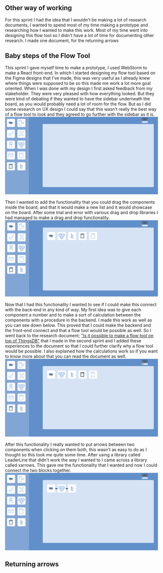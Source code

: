 ## Other way of working
For this sprint I had the idea that I wouldn't be making a lot of research documents, I wanted to spend most of my time making a prototype and researching how I wanted to make this work. Most of my time went into designing this flow tool so I didn't have a lot of time for documenting other research. I made one document, for the returning arrows 

## Baby steps of the Flow Tool
This sprint I gave myself time to make a prototype, I used WebStorm to make a React front-end. In which I started designing my flow tool based on the Figma designs that I've made, this was very useful as I already knew where things were supposed to be so this made me work a lot more goal oriented. When I was done with my design I first asked feedback from my stakeholder. They were very pleased with how everything looked. But they were kind of debating if they wanted to have the sidebar underneath the board, as you would probably need a lot of room for the flow. But as I did some research on UX design I could say that this wasn't really the best way of a flow tool to look and they agreed to go further with the sidebar as it is. 
![image](uploads/4837e45ab1dac01e95221c2eb2bed7c4/image.png)

Then I wanted to add the functionality that you could drag the components inside the board, and that it would make a new list and it would showcase on the board. After some trial and error with various drag and drop libraries I had managed to make a drag and drop functionality. 
![image](uploads/70caf0b12bebd468d09f9714519e0e8d/image.png)

Now that I had this functionality I wanted to see if I could make this connect with the back-end in any kind of way. My first idea was to give each component a number and to make a sort of calculation between the components with a procedure in the backend. I made this work as well as you can see down below. This proved that I could make the backend and the front-end connect and that a flow tool would be possible as well. So I went back to the research document; ["Is it possible to make a flow tool on top of ThingsDB"](https://git.fhict.nl/I465040/cesbitportfolio/-/wikis/sprint-1#is-it-possible) that I made in the second sprint and I added these experiences to the document so that I could further clarify why a flow tool would be possible. I also explained how the calculations work so if you want to know more about that you can read the document as well.
![image](uploads/d3d35e41832ed0514f2170c9e6307985/image.png) 

After this functionality I really wanted to put arrows between two components when clicking on them both, this wasn't as easy to do as I thought so this took me quite some time. After using a library called LeaderLine that didn't work the way I wanted to I came across a library called xarrows. This gave me the functionality that I wanted and now I could connect the two blocks together.
![image](uploads/fbe1ec6b6d1c4e19f91e4483c936ee3b/image.png)
## Returning arrows